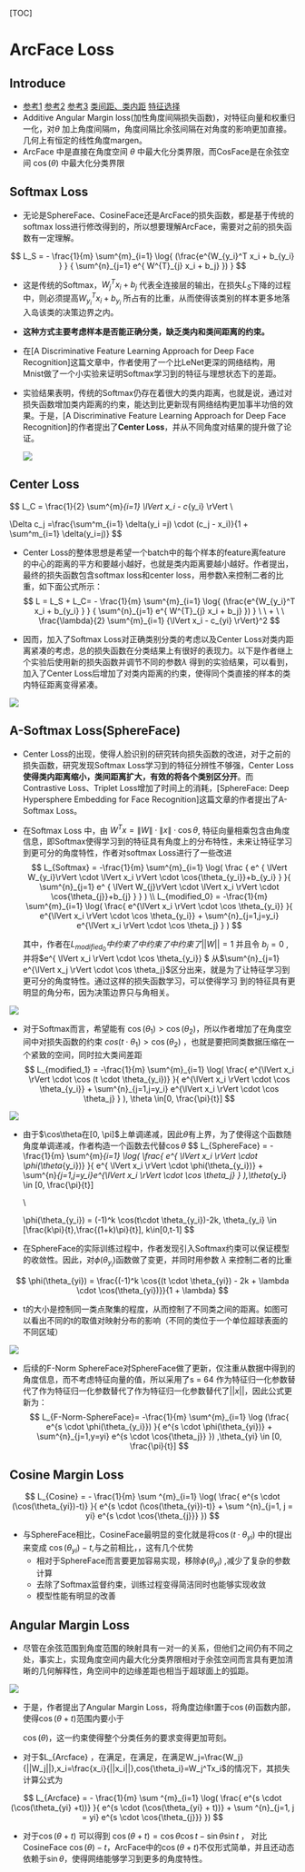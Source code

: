 [TOC]

# ArcFace Loss



## Introduce

- [参考1](https://zhuanlan.zhihu.com/p/76541084) [参考2](https://blog.csdn.net/Wuzebiao2016/article/details/81839452) [参考3](https://blog.csdn.net/duan19920101/article/details/104445423) [类间距、类内距](https://www.cnblogs.com/liuwu265/p/4724758.html) [特征选择](https://blog.csdn.net/ycheng_sjtu/article/details/25343043)
- Additive Angular Margin loss(加性角度间隔损失函数)，对特征向量和权重归一化，对$\theta$ 加上角度间隔m，角度间隔比余弦间隔在对角度的影响更加直接。几何上有恒定的线性角度margen。
- ArcFace 中是直接在角度空间 $\theta$ 中最大化分类界限，而CosFace是在余弦空间 $\cos (\theta)$ 中最大化分类界限



## Softmax Loss

- 无论是SphereFace、CosineFace还是ArcFace的损失函数，都是基于传统的softmax loss进行修改得到的，所以想要理解ArcFace，需要对之前的损失函数有一定理解。

$$
L_S = - \frac{1}{m} \sum^{m}_{i=1}  \log{  (\frac{e^{W_{y_i}^T x_i + b_{y_i} }  } { \sum^{n}_{j=1}  e^{ W^{T}_{j} x_i + b_j} }) }
$$

- 这是传统的Softmax，$W_j^T x_i + b_j$ 代表全连接层的输出，在损失$L_S$下降的过程中，则必须提高$W^T_{y_i}x_i+b_{y_i}$ 所占有的比重，从而使得该类别的样本更多地落入岛该类的决策边界之内。

- **这种方式主要考虑样本是否能正确分类，缺乏类内和类间距离的约束。**

- 在[A Discriminative Feature Learning Approach for Deep Face Recognition]这篇文章中，作者使用了一个比LeNet更深的网络结构，用Mnist做了一个小实验来证明Softmax学习到的特征与理想状态下的差距。

- 实验结果表明，传统的Softmax仍存在着很大的类内距离，也就是说，通过对损失函数增加类内距离的约束，能达到比更新现有网络结构更加事半功倍的效果。于是，[A Discriminative Feature Learning Approach for Deep Face Recognition]的作者提出了**Center Loss**，并从不同角度对结果的提升做了论证。

  ![](./img/softmax_loss.jpg)

  

## Center Loss

$$
L_C = \frac{1}{2} \sum^{m}_{i=1} \lVert x_i - c_{y_i} \rVert \\


\Delta c_j =\frac{\sum^m_{i=1} \delta(y_i =j) \cdot (c_j - x_i)}{1 + \sum^m_{i=1} \delta(y_i=j)}
$$



- Center Loss的整体思想是希望一个batch中的每个样本的feature离feature 的中心的距离的平方和要越小越好，也就是类内距离要越小越好。作者提出，最终的损失函数包含softmax loss和center loss，用参数λ来控制二者的比重，如下面公式所示：
  $$
  L = L_S + L_C=  - \frac{1}{m} \sum^{m}_{i=1}  \log{  (\frac{e^{W_{y_i}^T x_i + b_{y_i} }  } { \sum^{n}_{j=1}  e^{ W^{T}_{j} x_i + b_j} }) } \ \ + \ \ \frac{\lambda}{2} \sum^{m}_{i=1} {\lVert x_i - c_{yi} \rVert}^2
  $$
  
- 因而，加入了Softmax Loss对正确类别分类的考虑以及Center Loss对类内距离紧凑的考虑，总的损失函数在分类结果上有很好的表现力。以下是作者继上个实验后使用新的损失函数并调节不同的参数$\lambda$ 得到的实验结果，可以看到，加入了Center Loss后增加了对类内距离的约束，使得同个类直接的样本的类内特征距离变得紧凑。

![](./img/center_loss.jpg)



## A-Softmax Loss(SphereFace)

- Center Loss的出现，使得人脸识别的研究转向损失函数的改进，对于之前的损失函数，研究发现Softmax Loss学习到的特征分辨性不够强，Center Loss **使得类内距离缩小，类间距离扩大，有效的将各个类别区分开**。而Contrastive Loss、Triplet Loss增加了时间上的消耗，[SphereFace: Deep Hypersphere Embedding for Face Recognition]这篇文章的作者提出了A-Softmax Loss。

- 在Softmax Loss 中，由 $W^T x = \lVert W\rVert \cdot \lVert x \rVert \cdot \cos \theta$, 特征向量相乘包含由角度信息，即Softmax使得学习到的特征具有角度上的分布特性，未来让特征学习到更可分的角度特性，作者对softmax Loss进行了一些改进
  $$
  L_{Softmax} = -\frac{1}{m} \sum^{m}_{i=1} 
  \log(
    \frac
    {
      e^ {
  	 \lVert W_{y_i}\rVert \cdot \lVert x_i \rVert \cdot \cos{\theta_{y_i}}+b_{y_i}
  	} 
    }{
       \sum^{n}_{j=1} 
       e^ {
  	   \lVert W_{j}\rVert \cdot \lVert x_i \rVert \cdot \cos{\theta_{j}}+b_{j}
  	 } 
    }
  ) 
  \\
  L_{modified_0} = -\frac{1}{m} \sum^{m}_{i=1} 
  \log(
  	   \frac{
  	   		e^{\lVert x_i \rVert \cdot \cos \theta_{y_i}}
  	   }{
  	   		e^{\lVert x_i \rVert \cdot \cos \theta_{y_i}} + 
  	   		\sum^{n}_{j=1,j=y_i} e^{\lVert x_i \rVert \cdot \cos \theta_j} 
  	   }
  )
  $$
  

  其中，作者在$L_{modified_0} 中约束了中约束了中约束了||W||=1$ 并且令 $b_j = 0$ ,并将$e^{ \lVert x_i \rVert \cdot \cos \theta_{y_i}} $ 从$\sum^{n}_{j=1} e^{\lVert x_j \rVert \cdot \cos \theta_j}$区分出来，就是为了让特征学习到更可分的角度特性。通过这样的损失函数学习，可以使得学习 到的特征具有更明显的角分布，因为决策边界只与角相关。

![](./img/SphereFace.jpg)

- 对于Softmax而言，希望能有 $\cos(\theta_1) > \cos(\theta_2)$，所以作者增加了在角度空间中对损失函数的约束 $cos(t \cdot \theta_1) > \cos(\theta_2)$ ，也就是要把同类数据压缩在一个紧致的空间，同时拉大类间差距
  $$
  L_{modified_1} = -\frac{1}{m} \sum^{m}_{i=1} 
  \log(
  	   \frac{
  	   		e^{\lVert x_i \rVert \cdot \cos (t \cdot \theta_{y_i})}
  	   }{
  	   		e^{\lVert x_i \rVert \cdot \cos \theta_{y_i}} + 
  	   		\sum^{n}_{j=1,j=y_i} e^{\lVert x_i \rVert \cdot \cos \theta_j} 
  	   } 
  ), \theta \in[0, \frac{\pi}{t}]
  $$
  

![](./img/L_modified1.jpg)

- 由于$\cos\theta在[0, \pi]$上单调递减，因此$\theta$有上界，为了使得这个函数随角度单调递减，作者构造一个函数去代替$\cos \theta$
  $$
  L_{SphereFace} = -\frac{1}{m} \sum^{m}_{i=1}
  \log(
  		\frac{
  			e^{ \lVert x_i \rVert \cdot \phi(\theta_{y_i})}
  		}{
  			e^{ \lVert x_i \rVert \cdot \phi(\theta_{y_i})} + 
  			\sum^{n}_{j=1,j=y_i}e^{\lVert x_i \rVert \cdot \cos \theta_j}
  		}
  ),\theta_{y_i} \in [0, \frac{\pi}{t}]
  
  \\
  
  \phi(\theta_{y_i}) = (-1)^k \cos(t\cdot \theta_{y_i})-2k, 
  \theta_{y_i} \in [\frac{k\pi}{t},\frac{(1+k)\pi}{t}], k\in[0,t-1]
  $$
  
- 在SphereFace的实际训练过程中，作者发现引入Softmax约束可以保证模型的收敛性。因此，对$\phi(\theta_{y_i})$函数做了变更，并同时用参数 $\lambda$ 来控制二者的比重

$$
\phi(\theta_{yi}) = \frac{(-1)^k \cos{(t \cdot \theta_{yi}) - 2k + \lambda \cdot \cos(\theta_{yi})}}{1 + \lambda}
$$

- t的大小是控制同一类点聚集的程度，从而控制了不同类之间的距离。如图可以看出不同的t的取值对映射分布的影响（不同的类位于一个单位超球表面的不同区域）

![](./img/Manifold.jpg)

- 后续的F-Norm SphereFace对SphereFace做了更新，仅注重从数据中得到的角度信息，而不考虑特征向量的值，所以采用了s = 64 作为特征归一化参数替代了作为特征归一化参数替代了作为特征归一化参数替代了$||x||$，因此公式更新为：
  $$
  L_{F-Norm-SphereFace}= -\frac{1}{m} \sum^{m}_{i=1} 
  \log (\frac{
  	 e^{s \cdot \phi(\theta_{y_i}})
  }{
  	e^{s \cdot \phi(\theta_{yi})} + \sum^{n}_{j=1,y=yi} e^{s \cdot \cos{\theta_j}}
  }) ,\theta_{yi} \in [0, \frac{\pi}{t}]
  $$

## Cosine Margin Loss

$$
L_{Cosine} = - \frac{1}{m} \sum ^{m}_{i=1} \log(
\frac{
	e^{s \cdot (\cos(\theta_{yi})-t)}	
}{
	e^{s \cdot (\cos(\theta_{yi})-t)} + \sum ^{n}_{j=1, j = yi} e^{s \cdot \cos{\theta_{j}}}
})
$$

- 与SphereFace相比，CosineFace最明显的变化就是将$\cos(t \cdot \theta_{yi})$ 中的t提出来变成 $\cos(\theta_{yi})-t$,与之前相比，，这有几个优势
  - 相对于SphereFace而言要更加容易实现，移除$\phi(\theta_{yi})$ ,减少了复杂的参数计算
  - 去除了Softmax监督约束，训练过程变得简洁同时也能够实现收敛
  - 模型性能有明显的改善



## Angular Margin Loss

- 尽管在余弦范围到角度范围的映射具有一对一的关系，但他们之间仍有不同之处，事实上，实现角度空间内最大化分类界限相对于余弦空间而言具有更加清晰的几何解释性，角空间中的边缘差距也相当于超球面上的弧距。

![](./img/angular.jpg)

- 于是，作者提出了Angular Margin Loss，将角度边缘t置于$\cos(\theta)$函数内部，使得$\cos(\theta + t)$范围内要小于

  $\cos(\theta)$，这一约束使得整个分类任务的要求变得更加苛刻。

- 对于$L_{Arcface} ，在满足，在满足，在满足W_j=\frac{W_j}{||W_j||},x_i=\frac{x_i}{||x_i||},cos{\theta_i}=W_j^Tx_i$的情况下，其损失计算公式为
  

$$
L_{Arcface} = - \frac{1}{m} \sum ^{m}_{i=1} \log(
\frac{
	e^{s \cdot (\cos(\theta_{yi} +t))}	
}{
	e^{s \cdot (\cos(\theta_{yi} + t))} + \sum ^{n}_{j=1, j = yi} e^{s \cdot \cos{\theta_{j}}}
})
$$

- 对于$\cos(\theta + t)$ 可以得到 $\cos(\theta + t) = \cos \theta \cos t - \sin \theta \sin t$ ， 对比CosineFace $\cos(\theta) -t$，ArcFace中的$\cos(\theta + t)$不仅形式简单，并且还动态依赖于$\sin \theta$，使得网络能够学习到更多的角度特性。
